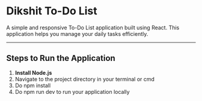 # Dikshit To-Do List

A simple and responsive To-Do List application built using React. This application helps you manage your daily tasks efficiently.

---

## Steps to Run the Application

1. **Install Node.js**
2. Navigate to the project directory in your terminal or cmd
3. Do npm install
4. Do npm run dev to run your application locally
